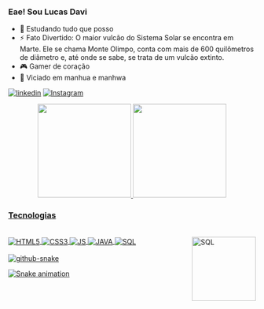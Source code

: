 ### Eae! Sou Lucas Davi


- 🌱 Estudando tudo que posso
- ⚡ Fato Divertido: O maior vulcão do Sistema Solar se encontra em Marte. Ele se chama Monte Olimpo, conta com mais de 600 quilômetros de diâmetro e, até onde se sabe, se trata de um vulcão extinto.
- 🎮 Gamer de coração
- 📖 Viciado em manhua e manhwa

[![linkedin](https://img.shields.io/badge/LinkedIn-0077B5?style=for-the-badge&logo=linkedin&logoColor=white)](https://www.linkedin.com/in/lucas-davi-113b1370/)
[![Instagram](https://img.shields.io/badge/Instagram-E4405F?style=for-the-badge&logo=instagram&logoColor=white)](https://www.instagram.com/lucasdavi99/)

<div align="center">
<a href="https://github.com/lucasdavi99">
<img height="190em" src="https://github-readme-stats.vercel.app/api?username=lucasdavi99&show_icons=true&theme=tokyonight&include_all_commits=true&count_private=true"/>
<img height="190em" src="https://github-readme-stats.vercel.app/api/top-langs/?username=lucasdavi99&layout=compact&langs_count=7&theme=tokyonight"/>
</div>

### Tecnologias

<div style="display: inline_block"><br/>
<img align="center" alt="HTML5" src="https://img.shields.io/badge/HTML5-E34F26?style=for-the-badge&logo=html5&logoColor=white"/>
<img align="center" alt="CSS3" src="https://img.shields.io/badge/CSS3-1572B6?style=for-the-badge&logo=css3&logoColor=white"/>
<img align="center" alt="JS" src="https://img.shields.io/badge/JavaScript-F7DF1E?style=for-the-badge&logo=javascript&logoColor=black"/>
<img align="center" alt="JAVA" src="https://img.shields.io/badge/Java-DD0031?style=for-the-badge&logo=openjdk&logoColor=black"/>
<img align="center" alt="SQL" src="https://img.shields.io/badge/MySQL-02569B?style=for-the-badge&logo=mysql&logoColor=white"/>
<img align="right" height="130em" alt="SQL" src="https://cdn.discordapp.com/attachments/775940076198297601/1124320480476811306/Design_sem_nome.gif"/>

</div><br>

<picture>
  <source media="(prefers-color-scheme: dark)" srcset="github-snake-dark.svg" />
  <source media="(prefers-color-scheme: light)" srcset="github-snake.svg" />
  <img alt="github-snake" src="github-snake.svg" />
</picture>

![Snake animation](https://github.com/lucasdavi99/lucasdavi99/snk/output/github-contribution-grid-snake.svg)
